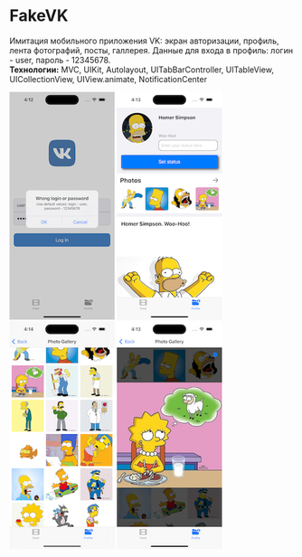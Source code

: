 # FakeVK

Имитация мобильного приложения VK: экран авторизации, профиль, лента фотографий, посты, галлерея. Данные для входа в профиль: логин - user, пароль - 12345678.  
**Технологии:** MVC, UIKit, Autolayout, UITabBarController, UITableView, UICollectionView, UIView.animate, NotificationCenter

![AppScreenshot1](AppScreenshots/1.png) ![AppScreenshot2](AppScreenshots/2.png) ![AppScreenshot3](AppScreenshots/3.png) ![AppScreenshot4](AppScreenshots/4.png)